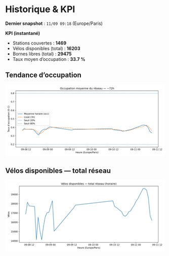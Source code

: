 # Historique & KPI

**Dernier snapshot** : `11/09 09:18` (Europe/Paris)

**KPI (instantané)**

- Stations couvertes : **1469**
- Vélos disponibles (total) : **16203**
- Bornes libres (total) : **29475**
- Taux moyen d’occupation : **33.7 %**

## Tendance d’occupation

![Mean occupancy](assets/figs/occupancy_last72h.png)

## Vélos disponibles — total réseau

![Bikes total](assets/figs/bikes_total_last72h.png)
